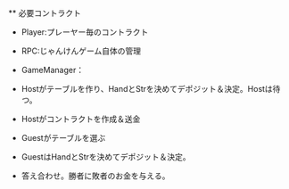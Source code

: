 ** 必要コントラクト
- Player:プレーヤー毎のコントラクト
- RPC:じゃんけんゲーム自体の管理
- GameManager：

- Hostがテーブルを作り、HandとStrを決めてデポジット＆決定。Hostは待つ。
 - Hostがコントラクトを作成＆送金
- Guestがテーブルを選ぶ
- GuestはHandとStrを決めてデポジット＆決定。
- 答え合わせ。勝者に敗者のお金を与える。
